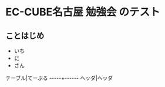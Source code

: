 EC-CUBE名古屋 勉強会 のテスト
=============================

ことはじめ
-------------

* いち
* に
* さん

テーブル|てーぶる
-----+------
ヘッダ|ヘッダ
